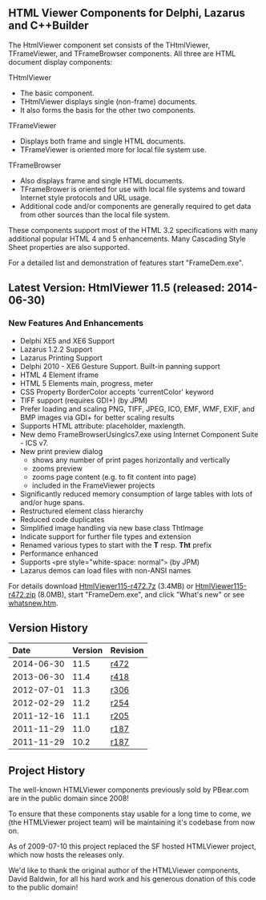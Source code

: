 ## HTML Viewer Components for Delphi, Lazarus and C++Builder ##

The HtmlViewer component set consists of the THtmlViewer, TFrameViewer,
and TFrameBrowser components. All three are HTML document display components:

THtmlViewer
  * The basic component.
  * THtmlViewer displays single (non-frame) documents.
  * It also forms the basis for the other two components.

TFrameViewer
  * Displays both frame and single HTML documents.
  * TFrameViewer is oriented more for local file system use.

TFrameBrowser
  * Also displays frame and single HTML documents.
  * TFrameBrower is oriented for use with local file systems and toward Internet style protocols and URL usage.
  * Additional code and/or components are generally required to get data from other sources than the local file system.

These components support most of the HTML 3.2 specifications with many
additional popular HTML 4 and 5 enhancements.
Many Cascading Style Sheet properties are also supported.

For a detailed list and demonstration of features start "FrameDem.exe".

## Latest Version: HtmlViewer 11.5 (released: 2014-06-30) ##

### New Features And Enhancements ###

  * Delphi XE5 and XE6 Support
  * Lazarus 1.2.2 Support
  * Lazarus Printing Support
  * Delphi 2010 - XE6 Gesture Support. Built-in panning support
  * HTML 4 Element iframe
  * HTML 5 Elements main, progress, meter
  * CSS Property BorderColor accepts 'currentColor' keyword
  * TIFF support (requires GDI+) (by JPM)
  * Prefer loading and scaling PNG, TIFF, JPEG, ICO, EMF, WMF, EXIF, and BMP images via GDI+ for better scaling results
  * Supports HTML attribute: placeholder, maxlength.
  * New demo FrameBrowserUsingIcs7.exe using Internet Component Suite - ICS v7.
  * New print preview dialog
    * shows any number of print pages horizontally and vertically
    * zooms preview
    * zooms page content (e.g. to fit content into page)
    * included in the FrameViewer projects
  * Significantly reduced memory consumption of large tables with lots of and/or huge spans.
  * Restructured element class hierarchy
  * Reduced code duplicates
  * Simplified image handling via new base class ThtImage
  * Indicate support for further file types and extension
  * Renamed various types to start with the <b>T</b> resp. <b>Tht</b> prefix
  * Performance enhanced
  * Supports `<`pre style="white-space: normal"`>` (by JPM)
  * Lazarus demos can load files with non-ANSI names

For details download [HtmlViewer115-r472.7z](https://sourceforge.net/projects/htmlviewer/files/HtmlViewer-115-r472.7z/download) (3.4MB) or [HtmlViewer115-r472.zip](https://sourceforge.net/projects/htmlviewer/files/HtmlViewer-115-r472.zip/download) (8.0MB), start "FrameDem.exe", and click "What's new" or see [whatsnew.htm](http://www.fast-function-factory.de/HtmlViewer/WhatsNew115-r472.html).

## Version History ##

|Date|Version|Revision|
|:---|:------|:-------|
|2014-06-30|11.5|[r472](https://code.google.com/p/thtmlviewer/source/detail?r=472)|
|2013-06-30|11.4|[r418](https://code.google.com/p/thtmlviewer/source/detail?r=418)|
|2012-07-01|11.3|[r306](https://code.google.com/p/thtmlviewer/source/detail?r=306)|
|2012-02-29|11.2|[r254](https://code.google.com/p/thtmlviewer/source/detail?r=254)|
|2011-12-16|11.1|[r205](https://code.google.com/p/thtmlviewer/source/detail?r=205)|
|2011-11-29|11.0|[r187](https://code.google.com/p/thtmlviewer/source/detail?r=187)|
|2011-11-29|10.2|[r187](https://code.google.com/p/thtmlviewer/source/detail?r=187)|

## Project History ##

The well-known HTMLViewer components previously sold by PBear.com are in the public domain since 2008!

To ensure that these components stay usable for a long time to come, we (the HTMLViewer project team) will be maintaining it's codebase from now on.

As of 2009-07-10 this project replaced the SF hosted HTMLViewer project, which now hosts the releases only.

We'd like to thank the original author of the HTMLViewer components, David Baldwin, for all his hard work and his generous donation of this code to the public domain!